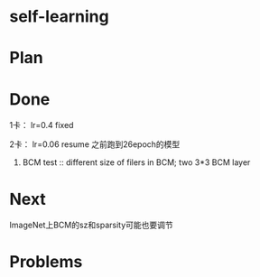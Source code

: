 # self-learning


# Plan



# Done

1卡： lr=0.4 fixed

2卡： lr=0.06 resume 之前跑到26epoch的模型

1. BCM test :: different size of filers in BCM;  two 3*3 BCM layer

# Next

ImageNet上BCM的sz和sparsity可能也要调节

# Problems
